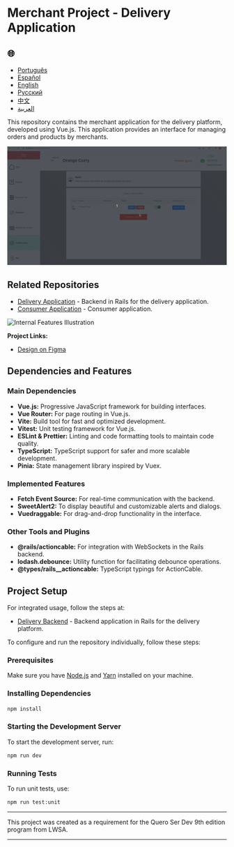 # Merchant Project - Delivery Application

<h2>🌐</h2>
<ul>
  <li><a href="https://github.com/SamuelRocha91/seller_application" target="_blank">Português</a></li>
  <li><a href="https://github.com/SamuelRocha91/seller_application/blob/main/README_es.md" target="_blank">Español</a></li>
  <li><a href="https://github.com/SamuelRocha91/seller_application/blob/main/README_en.md" target="_blank">English</a></li>
  <li><a href="https://github.com/SamuelRocha91/seller_application/blob/main/README_ru.md" target="_blank">Русский</a></li>
  <li><a href="https://github.com/SamuelRocha91/seller_application/blob/main/README_ch.md" target="_blank">中文</a></li>
  <li><a href="https://github.com/SamuelRocha91/seller_application/blob/main/README_ar.md" target="_blank">العربية</a></li>
</ul>

This repository contains the merchant application for the delivery platform, developed using Vue.js. This application provides an interface for managing orders and products by merchants.

![User Registration Illustration](./assets/internal.gif)

## Related Repositories

- [Delivery Application](https://github.com/SamuelRocha91/delivery_back) - Backend in Rails for the delivery application.
- [Consumer Application](https://github.com/SamuelRocha91/consumy) - Consumer application.

![Internal Features Illustration](./assets/registerseller.gif)

**Project Links:**

- [Design on Figma](https://www.figma.com/file/tS8r4eROXBknYixtDcijXd/Meu-portf%C3%B3lio?type=design&node-id=0-1&mode=design&t=pL6yJYx6lOSWBGdw-0)

## Dependencies and Features

### Main Dependencies

- **Vue.js:** Progressive JavaScript framework for building interfaces.
- **Vue Router:** For page routing in Vue.js.
- **Vite:** Build tool for fast and optimized development.
- **Vitest:** Unit testing framework for Vue.js.
- **ESLint & Prettier:** Linting and code formatting tools to maintain code quality.
- **TypeScript:** TypeScript support for safer and more scalable development.
- **Pinia:** State management library inspired by Vuex.

### Implemented Features

- **Fetch Event Source:** For real-time communication with the backend.
- **SweetAlert2:** To display beautiful and customizable alerts and dialogs.
- **Vuedraggable:** For drag-and-drop functionality in the interface.

### Other Tools and Plugins

- **@rails/actioncable:** For integration with WebSockets in the Rails backend.
- **lodash.debounce:** Utility function for facilitating debounce operations.
- **@types/rails__actioncable:** TypeScript typings for ActionCable.

## Project Setup

For integrated usage, follow the steps at:

- [Delivery Backend](https://github.com/SamuelRocha91/delivery_back) - Backend application in Rails for the delivery platform.

To configure and run the repository individually, follow these steps:

### Prerequisites

Make sure you have [Node.js](https://nodejs.org/) and [Yarn](https://classic.yarnpkg.com/lang/en/docs/install/) installed on your machine.

### Installing Dependencies

```sh
npm install
```

### Starting the Development Server

To start the development server, run:

```sh
npm run dev
```

### Running Tests

To run unit tests, use:

```sh
npm run test:unit
```

---

This project was created as a requirement for the Quero Ser Dev 9th edition program from LWSA.

---